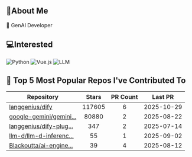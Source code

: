 ## 💫About Me 
🌱 GenAI Developer

## 💻Interested
![Python](https://img.shields.io/badge/python-3670A0?style=for-the-badge&logo=python&logoColor=ffdd54)   ![Vue.js](https://img.shields.io/badge/vuejs-%2335495e.svg?style=for-the-badge&logo=vuedotjs&logoColor=%234FC08D)  ![LLM](https://img.shields.io/badge/LLM-%23412991.svg?style=for-the-badge&logo=openai&logoColor=white)

## 🌟 Top 5 Most Popular Repos I've Contributed To

| Repository | Stars | PR Count | Last PR |
|-----|:---:|:---:|:---:|
| [langgenius/dify](https://github.com/langgenius/dify) | 117605 | 6 | 2025-10-29 |
| [google-gemini/gemini...](https://github.com/google-gemini/gemini-cli) | 80880 | 2 | 2025-08-22 |
| [langgenius/dify-plug...](https://github.com/langgenius/dify-plugin-daemon) | 347 | 2 | 2025-07-14 |
| [llm-d/llm-d-inferenc...](https://github.com/llm-d/llm-d-inference-sim) | 55 | 1 | 2025-09-02 |
| [Blackoutta/ai-engine...](https://github.com/Blackoutta/ai-engineer-training) | 39 | 4 | 2025-08-12 |

